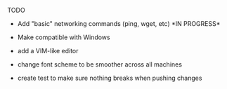 <h>TODO</h>
<ul>
	<li>
		<p>Add "basic" networking commands (ping, wget, etc) *IN PROGRESS* </p>
	</li>
	<li>
		<p>Make compatible with Windows </p>
	</li>
	<li>
		<p>add a VIM-like editor</p>
	</li>
	<li>
		<p>change font scheme to be smoother across all machines</p>
	</li>
	<li>
		<p> create test to make sure nothing breaks when pushing changes</p>
	</li>
</ul>
